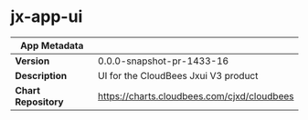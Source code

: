 # jx-app-ui

|App Metadata||
|---|---|
| **Version** | 0.0.0-snapshot-pr-1433-16 |
| **Description** | UI for the CloudBees Jxui V3 product |
| **Chart Repository** | https://charts.cloudbees.com/cjxd/cloudbees |

